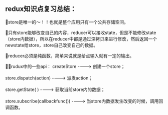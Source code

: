 ## redux知识点复习总结：

🌟store是唯一的～！！也就是整个应用只有一个公共存储空间。

🌟只有store能够改变自己的内容，reducer可以接收state，但是不能修改state（store内数据），所以在reducer中都是通过深拷贝来进行修改，然后返回一个newstate给store，store自己改变自己的数据。

🌟reducer必须是纯函数，简单来说就是给点输入就有一定的输出。

🌟🌟rudux中的一些api：
createStore   ----> 创建一个store；<br><br>
store.dispatch(action) ----> 派发action；<br><br>
store.getState( ) ----> 获取当前store内的数据；<br><br>
store.subscribe(callbackfunc()) ----> 当store内数据发生改变的时候，调用回调函数。


